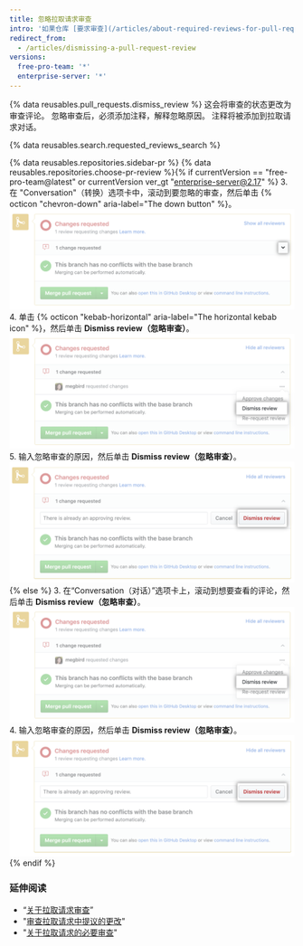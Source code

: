 ```yaml
---
title: 忽略拉取请求审查
intro: '如果仓库 [要求审查](/articles/about-required-reviews-for-pull-requests)，可以忽略不再有效或无法被审查者批准的拉取请求审查。'
redirect_from:
  - /articles/dismissing-a-pull-request-review
versions:
  free-pro-team: '*'
  enterprise-server: '*'
---
```


{% data reusables.pull_requests.dismiss_review %}
这会将审查的状态更改为审查评论。 忽略审查后，必须添加注释，解释忽略原因。 注释将被添加到拉取请求对话。

{% data reusables.search.requested_reviews_search %}

{% data reusables.repositories.sidebar-pr %}
{% data reusables.repositories.choose-pr-review %}{% if currentVersion == "free-pro-team@latest" or currentVersion ver_gt "enterprise-server@2.17" %}
3. 在 "Conversation"（转换）选项卡中，滚动到要忽略的审查，然后单击 {% octicon "chevron-down" aria-label="The down button" %}。 ![合并框中的 V 形图标](/assets/images/help/pull_requests/merge_box/pull-request-open-menu.png)
4. 单击 {% octicon "kebab-horizontal" aria-label="The horizontal kebab icon" %}，然后单击 **Dismiss review（忽略审查）**。 ![合并框中的烤肉串图标](/assets/images/help/pull_requests/merge_box/pull-request-dismiss-review.png)
5. 输入忽略审查的原因，然后单击 **Dismiss review（忽略审查）**。 ![忽略审查按钮](/assets/images/help/pull_requests/merge_box/pull-request-dismiss-review-button.png)
{% else %}
3. 在“Conversation（对话）”选项卡上，滚动到想要查看的评论，然后单击 **Dismiss review（忽略审查）**。 ![忽略审查选项](/assets/images/help/pull_requests/merge_box/pull-request-dismiss-review.png)
4. 输入忽略审查的原因，然后单击 **Dismiss review（忽略审查）**。 ![忽略审查按钮](/assets/images/help/pull_requests/merge_box/pull-request-dismiss-review-button.png)
{% endif %}

### 延伸阅读

- “[关于拉取请求审查](/articles/about-pull-request-reviews)”
- "[审查拉取请求中提议的更改](/articles/reviewing-proposed-changes-in-a-pull-request)"
- "[关于拉取请求的必要审查](/articles/about-required-reviews-for-pull-requests)"
